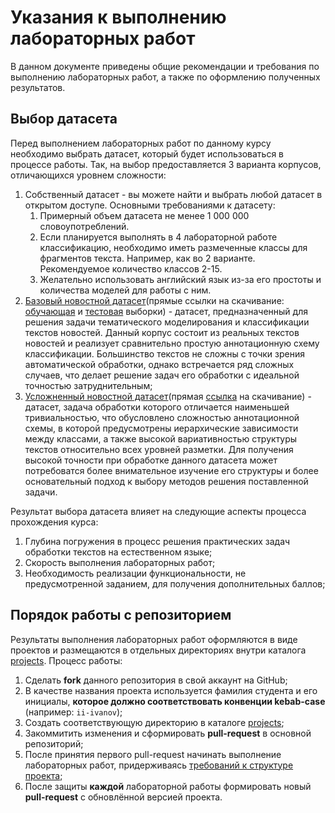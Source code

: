 # Указания к выполнению лабораторных работ

В данном документе приведены общие рекомендации и требования по выполнению лабораторных работ, а также по оформлению полученных результатов.

## Выбор датасета

Перед выполнением лабораторных работ по данному курсу необходимо выбрать датасет, который будет использоваться в процессе работы. Так, на выбор предоставляется 3 варианта корпусов, отличающихся уровнем сложности:

1. Собственный датасет - вы можете найти и выбрать любой датасет в открытом доступе. Основными требованиями к датасету:
   1. Примерный объем датасета не менее 1 000 000 словоупотреблений.
   2. Если планируется выполнять в 4 лабораторной работе классификацию, необходимо иметь размеченные классы для фрагментов текста. Например, как во 2 варианте. Рекомендуемое количество классов 2-15.
   3. Желательно использовать английский язык из-за его простоты и количества моделей для работы с ним.
2. [Базовый новостной датасет](https://huggingface.co/datasets/wangrongsheng/ag_news)(прямые ссылки на скачивание: [обучающая](https://raw.githubusercontent.com/mhjabreel/CharCnn_Keras/master/data/ag_news_csv/train.csv) и [тестовая](https://raw.githubusercontent.com/mhjabreel/CharCnn_Keras/master/data/ag_news_csv/test.csv) выборки) - датасет, предназначенный для решения задачи тематического моделирования и классификации текстов новостей. Данный корпус состоит из реальных текстов новостей и реализует сравнительно простую аннотационную схему классификации. Большинство текстов не сложны с точки зрения автоматической обработки, однако встречается ряд сложных случаев, что делает решение задач его обработки с идеальной точностью затруднительным;
3. [Усложненный новостной датасет](http://qwone.com/~jason/20Newsgroups/)(прямая [ссылка](http://qwone.com/~jason/20Newsgroups/20news-bydate.tar.gz) на скачивание) - датасет, задача обработки которого отличается наименьшей тривиальностью, что обусловлено сложностью аннотационной схемы, в которой предусмотрены иерархические зависимости между классами, а также высокой вариативностью структуры текстов относительно всех уровней разметки. Для получения высокой точности при обработке данного датасета может потребоватся более внимательное изучение его структуры и более основательный подход к выбору методов решения поставленной задачи.

Результат выбора датасета влияет на следующие аспекты процесса прохождения курса:
1. Глубина погружения в процесс решения практических задач обработки текстов на естественном языке;
1. Скорость выполнения лабораторных работ;
1. Необходимость реализации функциональности, не предусмотренной заданием, для получения дополнительных баллов;



## Порядок работы с репозиторием

Результаты выполнения лабораторных работ оформляются в виде проектов и размещаются в отдельных директориях внутри каталога [projects](/projects). Процесс работы:

1. Сделать **fork** данного репозитория в свой аккаунт на GitHub;
2. В качестве названия проекта используется фамилия студента и его инициалы, **которое должно соответствовать конвенции kebab-case** (например: `ii-ivanov`);
3. Создать соответствующую директорию в каталоге [projects](/projects);
4. Закоммитить изменения и сформировать **pull-request** в основной репозиторий;
5. После принятия первого pull-request начинать выполнение лабораторных работ, придерживаясь [требований к структуре проекта](/projects/README.md);
6. После защиты **каждой** лабораторной работы формировать новый **pull-request** с обновлённой версией проекта.
